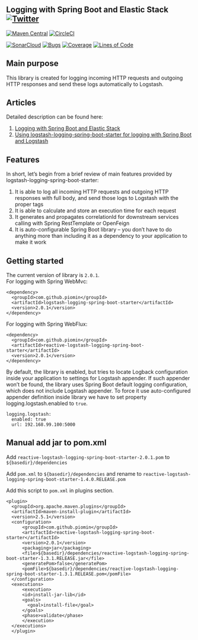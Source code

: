 ## Logging with Spring Boot and Elastic Stack  [![Twitter](https://img.shields.io/twitter/follow/piotr_minkowski.svg?style=social&logo=twitter&label=Follow%20Me)](https://twitter.com/piotr_minkowski)

[![Maven Central](https://maven-badges.herokuapp.com/maven-central/com.github.piomin/logstash-logging-spring-boot-starter/badge.svg)](https://maven-badges.herokuapp.com/maven-central/com.github.piomin/logstash-logging-spring-boot-starter)
[![CircleCI](https://circleci.com/gh/piomin/spring-boot-logging.svg?style=svg)](https://circleci.com/gh/piomin/spring-boot-logging)

[![SonarCloud](https://sonarcloud.io/images/project_badges/sonarcloud-black.svg)](https://sonarcloud.io/dashboard?id=piomin_spring-boot-logging)
[![Bugs](https://sonarcloud.io/api/project_badges/measure?project=piomin_spring-boot-logging&metric=bugs)](https://sonarcloud.io/dashboard?id=piomin_spring-boot-logging)
[![Coverage](https://sonarcloud.io/api/project_badges/measure?project=piomin_spring-boot-logging&metric=coverage)](https://sonarcloud.io/dashboard?id=piomin_spring-boot-logging)
[![Lines of Code](https://sonarcloud.io/api/project_badges/measure?project=piomin_spring-boot-logging&metric=ncloc)](https://sonarcloud.io/dashboard?id=piomin_spring-boot-logging)

## Main purpose

This library is created for logging incoming HTTP requests and outgoing HTTP responses and send these logs automatically to Logstash.

## Articles
 
Detailed description can be found here:
1. [Logging with Spring Boot and Elastic Stack](https://piotrminkowski.com/2019/05/07/logging-with-spring-boot-and-elastic-stack/)
2. [Using logstash-logging-spring-boot-starter for logging with Spring Boot and Logstash](https://piotrminkowski.com/2019/10/02/using-logstash-logging-spring-boot-starter-for-logging-with-spring-boot-and-logstash/)

## Features
In short, let’s begin from a brief review of main features provided by logstash-logging-spring-boot-starter:
          
1. It is able to log all incoming HTTP requests and outgoing HTTP responses with full body, and send those logs to Logstash with the proper tags
2. It is able to calculate and store an execution time for each request
3. It generates and propagates correlationId for downstream services calling with Spring RestTemplate or OpenFeign
4. It is auto-configurable Spring Boot library – you don’t have to do anything more than including it as a dependency to your application to make it work

## Getting started
The current version of library is `2.0.1`.\
For logging with Spring WebMvc:
```
<dependency>
  <groupId>com.github.piomin</groupId>
  <artifactId>logstash-logging-spring-boot-starter</artifactId>
  <version>2.0.1</version>
</dependency>
```

For logging with Spring WebFlux:
```
<dependency>
  <groupId>com.github.piomin</groupId>
  <artifactId>reactive-logstash-logging-spring-boot-starter</artifactId>
  <version>2.0.1</version>
</dependency>
```

By default, the library is enabled, but tries to locate Logback configuration inside your application to settings for Logstash appender. If such appender won’t be found, the library uses Spring Boot default logging configuration, which does not include Logstash appender. To force it use auto-configured appender definition inside library we have to set property logging.logstash.enabled to `true`.
```
logging.logstash:
  enabled: true
  url: 192.168.99.100:5000
```

## Manual add jar to pom.xml

Add `reactive-logstash-logging-spring-boot-starter-2.0.1.pom` to `${basedir}/dependencies`

Add `pom.xml` to `${basedir}/dependencies` and rename to `reactive-logstash-logging-spring-boot-starter-1.4.0.RELEASE.pom`

Add this script to `pom.xml` in plugins section.

```
<plugin>
  <groupId>org.apache.maven.plugins</groupId>
  <artifactId>maven-install-plugin</artifactId>
  <version>2.5.1</version>
  <configuration>
      <groupId>com.github.piomin</groupId>
      <artifactId>reactive-logstash-logging-spring-boot-starter</artifactId>
      <version>2.0.1</version>
      <packaging>jar</packaging>
      <file>${basedir}/dependencies/reactive-logstash-logging-spring-boot-starter-1.3.1.RELEASE.jar</file>
      <generatePom>false</generatePom>
      <pomFile>${basedir}/dependencies/reactive-logstash-logging-spring-boot-starter-1.3.1.RELEASE.pom</pomFile>
  </configuration>
  <executions>
      <execution>
      <id>install-jar-lib</id>
      <goals>
        <goal>install-file</goal>
      </goals>
      <phase>validate</phase>
      </execution>
  </executions>
  </plugin>
```